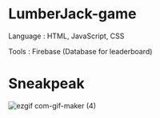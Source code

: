 # LumberJack-game

Language : HTML, JavaScript, CSS

Tools : Firebase (Database for leaderboard)

# Sneakpeak 
![ezgif com-gif-maker (4)](https://user-images.githubusercontent.com/53033648/79019275-0039c500-7b44-11ea-9017-8711bd4f603b.gif)

